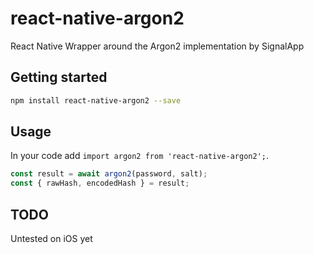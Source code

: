 # react-native-argon2

React Native Wrapper around the Argon2 implementation by SignalApp

## Getting started
```bash
npm install react-native-argon2 --save
```

## Usage

In your code add `import argon2 from 'react-native-argon2';`.

```javascript
const result = await argon2(password, salt);
const { rawHash, encodedHash } = result;
```

## TODO
Untested on iOS yet
